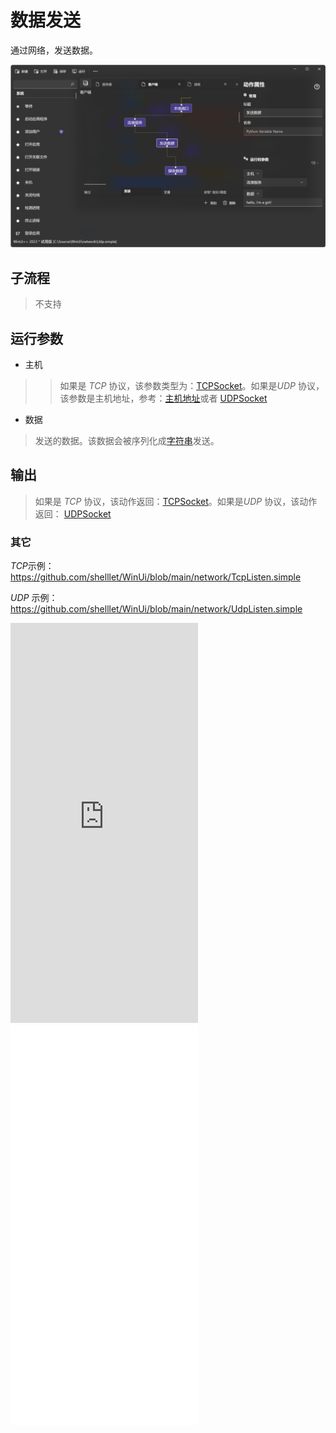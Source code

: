 # 数据发送 
通过网络，发送数据。

![NetworkSend](./images/07.png ':size=90%')

## 子流程
> 不支持

## 运行参数

* 主机
>>   如果是 *TCP* 协议，该参数类型为：[TCPSocket](./types/TCPSocket.md)。如果是*UDP* 协议，该参数是主机地址，参考：[主机地址](./types/HostAddress.md)或者 [UDPSocket](./types/UDPSocket.md)

* 数据
> 发送的数据。该数据会被序列化成[字符串](./types/String.md)发送。

## 输出

> 如果是 *TCP* 协议，该动作返回：[TCPSocket](./types/TCPSocket.md)。如果是*UDP* 协议，该动作返回： [UDPSocket](./types/UDPSocket.md)

### 其它

*TCP*示例： https://github.com/shelllet/WinUi/blob/main/network/TcpListen.simple

*UDP* 示例： https://github.com/shelllet/WinUi/blob/main/network/UdpListen.simple


<iframe type="text/html" height="640px" src="https://www.youtube.com/embed/IEHz6jXGBB8" frameborder="0"></iframe>

<iframe src="//player.bilibili.com/player.html?bvid=BV16k4y1D7BH&page=1&autoplay=0" height='640px' scrolling="no" frameborder="no" framespacing="0" allowfullscreen="true"></iframe>

